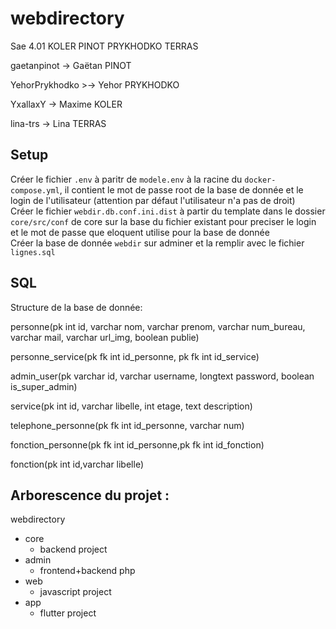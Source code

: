 # webdirectory
Sae 4.01 KOLER PINOT PRYKHODKO TERRAS

gaetanpinot $\rightarrow$ Gaëtan PINOT

YehorPrykhodko >$\rightarrow$ Yehor PRYKHODKO

YxallaxY $\rightarrow$ Maxime KOLER

lina-trs $\rightarrow$ Lina TERRAS

## Setup
Créer le fichier `.env` à paritr de `modele.env` à la racine du `docker-compose.yml`, il contient le mot de passe root de la base de donnée et le login de l'utilisateur (attention par défaut l'utilisateur n'a pas de droit)  
Créer le fichier `webdir.db.conf.ini.dist` à partir du template dans le dossier `core/src/conf` de core sur la base du fichier existant pour preciser le login et le mot de passe que eloquent utilise pour la base de donnée  
Créer la base de donnée `webdir` sur adminer et la remplir avec le fichier `lignes.sql`  

## SQL

Structure de la base de donnée:  

personne(pk int id, varchar nom, varchar prenom, varchar num_bureau, varchar mail, varchar url_img, boolean publie)  

personne_service(pk fk int id_personne, pk fk int id_service)  

admin_user(pk varchar id, varchar username, longtext password, boolean is_super_admin)  

service(pk int id, varchar libelle, int etage, text description)  

telephone_personne(pk fk int id_personne, varchar num)  

fonction_personne(pk fk int id_personne,pk fk int id_fonction)  

fonction(pk int id,varchar libelle)  

## Arborescence du projet : 
webdirectory
 - core
   - backend project
 - admin
   - frontend+backend php
 - web
   - javascript project
 - app
   - flutter project 
